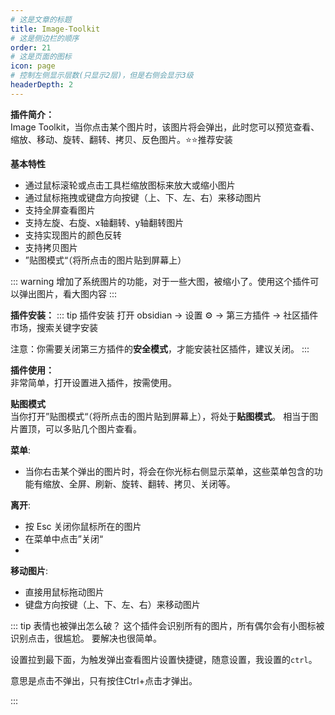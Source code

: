 ```yaml
---
# 这是文章的标题
title: Image-Toolkit
# 这是侧边栏的顺序
order: 21
# 这是页面的图标
icon: page
# 控制左侧显示层数(只显示2层)，但是右侧会显示3级
headerDepth: 2
---
```

**插件简介：**  
Image Toolkit，当你点击某个图片时，该图片将会弹出，此时您可以预览查看、缩放、移动、旋转、翻转、拷贝、反色图片。⭐️⭐️推荐安装

**基本特性**  
-   通过鼠标滚轮或点击工具栏缩放图标来放大或缩小图片
-   通过鼠标拖拽或键盘方向按键（上、下、左、右）来移动图片
-   支持全屏查看图片
-   支持左旋、右旋、x轴翻转、y轴翻转图片
-   支持实现图片的颜色反转
-   支持拷贝图片
- ”贴图模式“（将所点击的图片贴到屏幕上）

::: warning
增加了系统图片的功能，对于一些大图，被缩小了。使用这个插件可以弹出图片，看大图内容
:::

**插件安装：**
::: tip 插件安装
打开 obsidian → 设置 ⚙️ → 第三方插件 → 社区插件市场，搜索关键字安装

注意：你需要关闭第三方插件的**安全模式**，才能安装社区插件，建议关闭。
:::

**插件使用：**  
非常简单，打开设置进入插件，按需使用。

**贴图模式**  
当你打开”贴图模式“（将所点击的图片贴到屏幕上），将处于**贴图模式**。
相当于图片置顶，可以多贴几个图片查看。

**菜单**:
-   当你右击某个弹出的图片时，将会在你光标右侧显示菜单，这些菜单包含的功能有缩放、全屏、刷新、旋转、翻转、拷贝、关闭等。

**离开**:
-   按 Esc 关闭你鼠标所在的图片
-   在菜单中点击”关闭“  
- 
**移动图片**:  
-   直接用鼠标拖动图片
-   键盘方向按键（上、下、左、右）来移动图片


::: tip 表情也被弹出怎么破？
这个插件会识别所有的图片，所有偶尔会有小图标被识别点击，很尴尬。
要解决也很简单。

设置拉到最下面，为触发弹出查看图片设置快捷键，随意设置，我设置的`ctrl`。

意思是点击不弹出，只有按住Ctrl+点击才弹出。

:::

